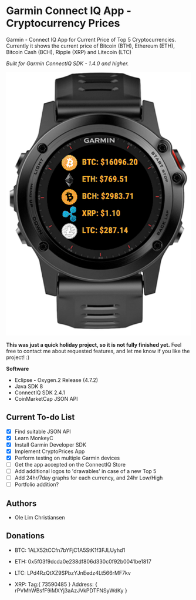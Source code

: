 # Garmin Connect IQ App - Cryptocurrency Prices
Garmin - Connect IQ App for Current Price of Top 5 Cryptocurrencies. Currently it shows the current price of Bitcoin (BTH), Ethereum (ETH), Bitcoin Cash (BCH), Ripple (XRP) and Litecoin (LTC)

*Built for Garmin ConnectIQ SDK - 1.4.0 and higher.*

![alt text](https://github.com/YoungChulDK/CryptoPricesGarmin/blob/master/Images/GarminFenix3.png?raw=true)

**This was just a quick holiday project, so it is not fully finished yet.** Feel free to contact me about requested features, and let me know if you like the project! :)

**Software**
- Eclipse - Oxygen.2 Release (4.7.2)
- Java SDK 8
- ConnectIQ SDK 2.4.1
- CoinMarketCap JSON API

## Current To-do List
- [X] Find suitable JSON API
- [X] Learn MonkeyC 
- [X] Install Garmin Developer SDK
- [X] Implement CryptoPrices App
- [X] Perform testing on multiple Garmin devices
- [ ] Get the app accepted on the ConnectIQ Store
- [ ] Add additional logos to 'drawables' in case of a new Top 5
- [ ] Add 24hr/7day graphs for each currency, and 24hr Low/High
- [ ] Portfolio addition?

## Authors
* Ole Lim Christiansen

## Donations
- BTC: 1ALX52tCCfn7bYFjC1A5StK1f3FJLUyhd1

- ETH: 0x5f03f9dcda0e238df806d330c0f92b0041be1817

- LTC: LPd4RzQtXZ9SPbzYJnEedz4Lt566rMF7kv

- XRP: Tag:{ 73590485 } Address: { rPVMhWBsfF9iMXYj3aAzJVkPDTFNSyWdKy }
